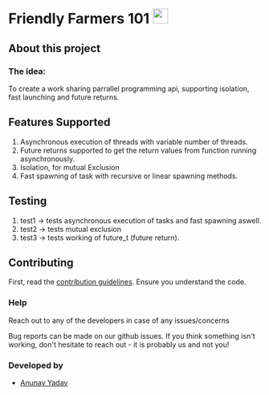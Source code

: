 # Friendly Farmers 101      <img src="https://commons.wikimedia.org/wiki/File:ISO_C%2B%2B_Logo.svg" height="30"> 

## About this project

### The idea:
To create a work sharing parrallel programming api, supporting isolation, fast launching and future returns.


## Features Supported
1. Asynchronous execution of threads with variable number of threads.
2. Future returns supported to get the return values from function running asynchronously.
3. Isolation, for mutual Exclusion
4. Fast spawning of task with recursive or linear spawning methods.

## Testing
1. test1 -> tests asynchronous execution of tasks and fast spawning aswell.
2. test2 -> tests mutual exclusion
3. test3 -> tests working of future_t (future return).


## Contributing

First, read the [contribution guidelines](CONTRIBUTING.md). Ensure you understand the code.


### Help
Reach out to any of the developers in case of any issues/concerns

Bug reports can be made on our github issues. If you think something isn't working, don't hesitate to reach out - it is probably us and not you!

### Developed by
- [Anunay Yadav](https://github.com/Anunay-Yadav)
